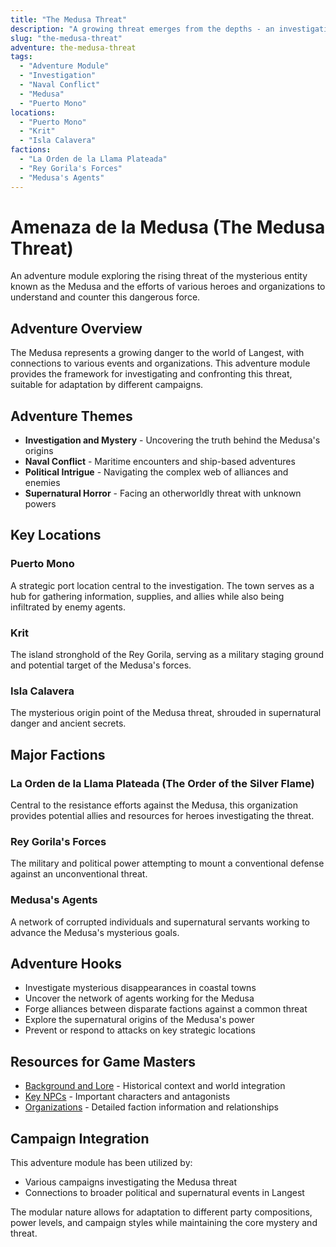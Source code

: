 ```yaml
---
title: "The Medusa Threat"
description: "A growing threat emerges from the depths - an investigation and conflict adventure module centered on the mysterious Medusa."
slug: "the-medusa-threat"
adventure: the-medusa-threat
tags:
  - "Adventure Module"
  - "Investigation"
  - "Naval Conflict"
  - "Medusa"
  - "Puerto Mono"
locations:
  - "Puerto Mono"
  - "Krit"
  - "Isla Calavera"
factions:
  - "La Orden de la Llama Plateada"
  - "Rey Gorila's Forces"
  - "Medusa's Agents"
---
```


# Amenaza de la Medusa (The Medusa Threat)

An adventure module exploring the rising threat of the mysterious entity known as the Medusa and the efforts of various heroes and organizations to understand and counter this dangerous force.

## Adventure Overview

The Medusa represents a growing danger to the world of Langest, with connections to various events and organizations. This adventure module provides the framework for investigating and confronting this threat, suitable for adaptation by different campaigns.

## Adventure Themes
- **Investigation and Mystery** - Uncovering the truth behind the Medusa's origins
- **Naval Conflict** - Maritime encounters and ship-based adventures
- **Political Intrigue** - Navigating the complex web of alliances and enemies
- **Supernatural Horror** - Facing an otherworldly threat with unknown powers

## Key Locations

### **Puerto Mono**
A strategic port location central to the investigation. The town serves as a hub for gathering information, supplies, and allies while also being infiltrated by enemy agents.

### **Krit**
The island stronghold of the Rey Gorila, serving as a military staging ground and potential target of the Medusa's forces.

### **Isla Calavera**
The mysterious origin point of the Medusa threat, shrouded in supernatural danger and ancient secrets.

## Major Factions

### **La Orden de la Llama Plateada (The Order of the Silver Flame)**
Central to the resistance efforts against the Medusa, this organization provides potential allies and resources for heroes investigating the threat.

### **Rey Gorila's Forces**
The military and political power attempting to mount a conventional defense against an unconventional threat.

### **Medusa's Agents**
A network of corrupted individuals and supernatural servants working to advance the Medusa's mysterious goals.

## Adventure Hooks

- Investigate mysterious disappearances in coastal towns
- Uncover the network of agents working for the Medusa
- Forge alliances between disparate factions against a common threat
- Explore the supernatural origins of the Medusa's power
- Prevent or respond to attacks on key strategic locations

## Resources for Game Masters

- [Background and Lore](/adventures/amenaza-de-la-medusa/background/) - Historical context and world integration
- [Key NPCs](/adventures/amenaza-de-la-medusa/npcs/) - Important characters and antagonists
- [Organizations](/adventures/amenaza-de-la-medusa/factions/) - Detailed faction information and relationships

## Campaign Integration

This adventure module has been utilized by:
- Various campaigns investigating the Medusa threat
- Connections to broader political and supernatural events in Langest

The modular nature allows for adaptation to different party compositions, power levels, and campaign styles while maintaining the core mystery and threat.